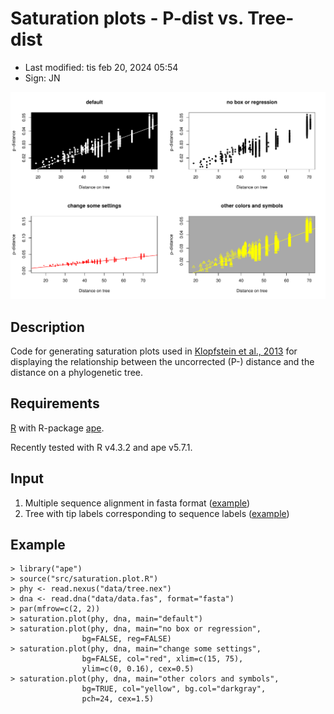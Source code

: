 # Saturation plots - P-dist vs. Tree-dist

- Last modified: tis feb 20, 2024  05:54
- Sign: JN

![Saturation plots](img/plots.png)

## Description

Code for generating saturation plots used in [Klopfstein et al.,
2013](https://doi.org/10.1371/journal.pone.0069344) for displaying the
relationship between the uncorrected (P-) distance and the distance on a
phylogenetic tree.

## Requirements

[R](https://www.r-project.org/) with R-package
[ape](https://cloud.r-project.org/web/packages/ape/index.html).

Recently tested with R v4.3.2 and ape v5.7.1.

## Input

1. Multiple sequence alignment in fasta format ([example](data/data.fas))
2. Tree with tip labels corresponding to sequence labels
   ([example](data/tree.nex))

## Example

    > library("ape")
    > source("src/saturation.plot.R")
    > phy <- read.nexus("data/tree.nex")
    > dna <- read.dna("data/data.fas", format="fasta")
    > par(mfrow=c(2, 2))
    > saturation.plot(phy, dna, main="default")
    > saturation.plot(phy, dna, main="no box or regression",
                    bg=FALSE, reg=FALSE)
    > saturation.plot(phy, dna, main="change some settings",
                    bg=FALSE, col="red", xlim=c(15, 75),
                    ylim=c(0, 0.16), cex=0.5)
    > saturation.plot(phy, dna, main="other colors and symbols",
                    bg=TRUE, col="yellow", bg.col="darkgray",
                    pch=24, cex=1.5)

